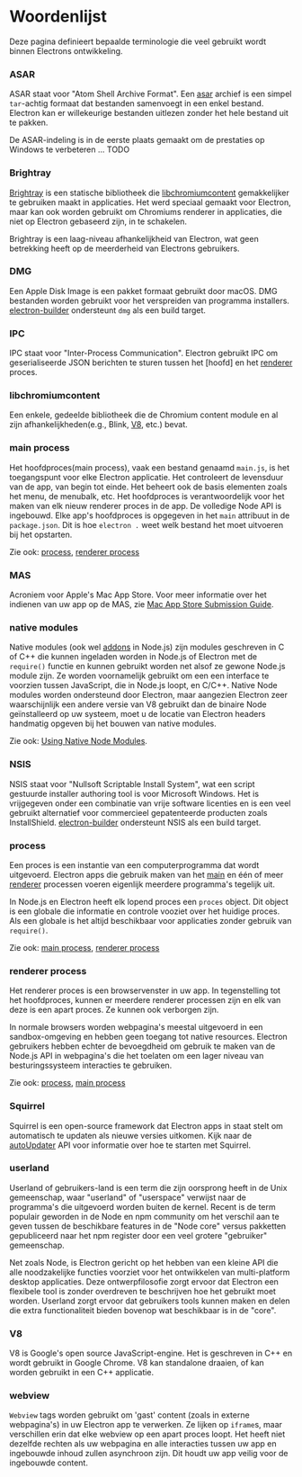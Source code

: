 # Woordenlijst

Deze pagina definieert bepaalde terminologie die veel gebruikt wordt binnen Electrons ontwikkeling.

### ASAR

ASAR staat voor "Atom Shell Archive Format". Een [asar][asar] archief is een simpel `tar`-achtig formaat dat bestanden samenvoegt in een enkel bestand. Electron kan er willekeurige bestanden uitlezen zonder het hele bestand uit te pakken.

De ASAR-indeling is in de eerste plaats gemaakt om de prestaties op Windows te verbeteren ... TODO

### Brightray

[Brightray][brightray] is een statische bibliotheek die [libchromiumcontent] gemakkelijker te gebruiken maakt in applicaties. Het werd speciaal gemaakt voor Electron, maar kan ook worden gebruikt om Chromiums renderer in applicaties, die niet op Electron gebaseerd zijn, in te schakelen.

Brightray is een laag-niveau afhankelijkheid van Electron, wat geen betrekking heeft op de meerderheid van Electrons gebruikers.

### DMG

Een Apple Disk Image is een pakket formaat gebruikt door macOS. DMG bestanden worden gebruikt voor het verspreiden van programma installers. [electron-builder] ondersteunt `dmg` als een build target.

### IPC

IPC staat voor "Inter-Process Communication". Electron gebruikt IPC om geserialiseerde JSON berichten te sturen tussen het [hoofd] en het [renderer] proces.

### libchromiumcontent

Een enkele, gedeelde bibliotheek die de Chromium content module en al zijn afhankelijkheden(e.g., Blink, [V8], etc.) bevat.

### main process

Het hoofdproces(main process), vaak een bestand genaamd `main.js`, is het toegangspunt voor elke Electron applicatie. Het controleert de levensduur van de app, van begin tot einde. Het beheert ook de basis elementen zoals het menu, de menubalk, etc. Het hoofdproces is verantwoordelijk voor het maken van elk nieuw renderer proces in de app. De volledige Node API is ingebouwd.
Elke app's hoofdproces is opgegeven in het `main` attribuut in de `package.json`. Dit is hoe `electron .` weet welk bestand het moet uitvoeren bij het opstarten.

Zie ook: [process](#process), [renderer process](#renderer-process)

### MAS

Acroniem voor Apple's Mac App Store. Voor meer informatie over het indienen van uw app op de MAS, zie [Mac App Store Submission Guide].

### native modules

Native modules (ook wel [addons] in Node.js) zijn modules geschreven in C of C++ die kunnen ingeladen worden in Node.js of Electron met de `require()` functie en kunnen gebruikt worden net alsof ze gewone Node.js module zijn. Ze worden voornamelijk gebruikt om een een interface te voorzien tussen JavaScript, die in Node.js loopt, en C/C++. Native Node modules worden ondersteund door Electron, maar aangezien Electron zeer waarschijnlijk een andere versie van V8 gebruikt dan de binaire Node geïnstalleerd op uw systeem, moet u de locatie van Electron headers handmatig opgeven bij het bouwen van native modules.

Zie ook: [Using Native Node Modules].

### NSIS

NSIS staat voor "Nullsoft Scriptable Install System", wat een script gestuurde installer authoring tool is voor Microsoft Windows. Het is vrijgegeven onder een combinatie van vrije software licenties en is een veel gebruikt alternatief voor commercieel gepatenteerde producten zoals InstallShield. [electron-builder] ondersteunt NSIS als een build target.

### process

Een proces is een instantie van een computerprogramma dat wordt uitgevoerd. Electron apps die gebruik maken van het [main] en één of meer [renderer] processen voeren eigenlijk meerdere programma's tegelijk uit.

In Node.js en Electron heeft elk lopend proces een `proces` object. Dit object is een globale die informatie en controle vooziet over het huidige proces. Als een globale is het altijd beschikbaar voor applicaties zonder gebruik van `require()`.

Zie ook: [main process](#main-process), [renderer process](#renderer-process)

### renderer process

Het renderer proces is een browservenster in uw app. In tegenstelling tot het hoofdproces, kunnen er meerdere renderer processen zijn en elk van deze is een apart proces. Ze kunnen ook verborgen zijn.

In normale browsers worden webpagina's meestal uitgevoerd in een sandbox-omgeving en hebben geen toegang tot native resources. Electron gebruikers hebben echter de bevoegdheid om gebruik te maken van de Node.js API in webpagina's die het toelaten om een lager niveau van besturingssysteem interacties te gebruiken.

Zie ook: [process](#process), [main process](#main-process)

### Squirrel

Squirrel is een open-source framework dat Electron apps in staat stelt om automatisch te updaten als nieuwe versies uitkomen. Kijk naar de [autoUpdater] API voor informatie over hoe te starten met Squirrel.

### userland

Userland of gebruikers-land is een term die zijn oorsprong heeft in de Unix gemeenschap, waar "userland" of "userspace" verwijst naar de programma's die uitgevoerd worden buiten de kernel. Recent is de term populair geworden in de Node en npm community om het verschil aan te geven tussen de beschikbare features in de "Node core" versus pakketten gepubliceerd naar het npm register door een veel grotere "gebruiker" gemeenschap.

Net zoals Node, is Electron gericht op het hebben van een kleine API die alle noodzakelijke functies voorziet voor het ontwikkelen van multi-platform desktop applicaties. Deze ontwerpfilosofie zorgt ervoor dat Electron een flexibele tool is zonder overdreven te beschrijven hoe het gebruikt moet worden. Userland zorgt ervoor dat gebruikers tools kunnen maken en delen die extra functionaliteit bieden bovenop wat beschikbaar is in de "core".

### V8

V8 is Google's open source JavaScript-engine. Het is geschreven in C++ en wordt gebruikt in Google Chrome. V8 kan standalone draaien, of kan worden gebruikt in een C++ applicatie.

### webview

`Webview` tags worden gebruikt om 'gast' content (zoals in externe webpagina's) in uw Electron app te verwerken. Ze lijken op `iframe`s, maar verschillen erin dat elke webview op een apart proces loopt. Het heeft niet dezelfde rechten als uw webpagina en alle interacties tussen uw app en ingebouwde inhoud zullen asynchroon zijn. Dit houdt uw app veilig voor de ingebouwde content.



[addons]: https://nodejs.org/api/addons.html
[asar]: https://github.com/electron/asar
[autoUpdater]: api/auto-updater.md
[brightray]: https://github.com/electron/brightray
[electron-builder]: https://github.com/electron-userland/electron-builder
[libchromiumcontent]: #libchromiumcontent
[Mac App Store Submission Guide]: tutorials/mac-app-store-submission-guide.md
[main]: #main-process
[renderer]: #renderer-process
[Using Native Node Modules]: tutorial/using-native-node-modules.md
[userland]: #userland
[V8]: #v8
